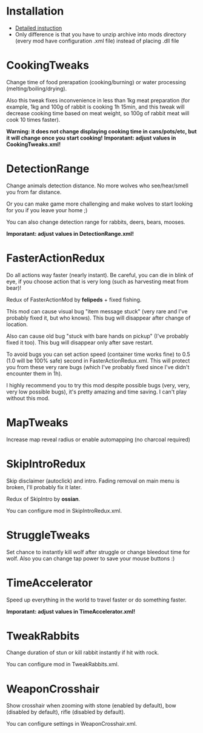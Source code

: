 # Installation
 - [Detailed instuction](https://github.com/WulfMarius/ModComponent/wiki/Installing-a-Mod)
 - Only difference is that you have to unzip archive into mods directory (every mod have configuration .xml file) instead of placing .dll file
 
# CookingTweaks
Change time of food prerapation (cooking/burning) or water processing (melting/boiling/drying).

Also this tweak fixes inconvenience in less than 1kg meat preparation (for example, 1kg and 100g of rabbit is cooking 1h 15min, and this tweak will decrease cooking time based on meat weight, so 100g of rabbit meat will cook 10 times faster).    

**Warning: it does not change displaying cooking time in cans/pots/etc, but it will change once you start cooking!**
**Imporatant: adjust values in CookingTweaks.xml!**

# DetectionRange
Change animals detection distance. No more wolves who see/hear/smell you from far distance. 

Or you can make game more challenging and make wolves to start looking for you if you leave your home ;) 

You can also change detection range for rabbits, deers, bears, mooses.

**Imporatant: adjust values in DetectionRange.xml!**

# FasterActionRedux
Do all actions way faster (nearly instant). Be careful, you can die in blink of eye, if you choose action that is very long (such as harvesting meat from bear)!

Redux of FasterActionMod by __felipeds__ + fixed fishing. 

This mod can cause visual bug "item message stuck" (very rare and I've probably fixed it, but who knows). This bug will disappear after change of location.

Also can cause old bug "stuck with bare hands on pickup" (I've probably fixed it too). This bug will disappear only after save restart.

To avoid bugs you can set action speed (container time works fine) to 0.5 (1.0 will be 100% safe) second in FasterActionRedux.xml. This will protect you from these very rare bugs (which I've probably fixed since I've didn't encounter them in 1h).

I highly recommend you to try this mod despite possible bugs (very, very, very low possible bugs), it's pretty amazing and time saving. I can't play without this mod.

# MapTweaks
Increase map reveal radius or enable automapping (no charcoal required)

# SkipIntroRedux
Skip disclaimer (autoclick) and intro. Fading removal on main menu is broken, I'll probably fix it later. 

Redux of SkipIntro by __ossian__.

You can configure mod in SkipIntroRedux.xml.

# StruggleTweaks
Set chance to instantly kill wolf after struggle or change bleedout time for wolf. Also you can change tap power to save your mouse buttons :)

# TimeAccelerator
Speed up everything in the world to travel faster or do something faster. 

**Imporatant: adjust values in TimeAccelerator.xml!**

# TweakRabbits
Change duration of stun or kill rabbit instantly if hit with rock.

You can configure mod in TweakRabbits.xml.

# WeaponCrosshair
Show crosshair when zooming with stone (enabled by default), bow (disabled by default), rifle (disabled by default).

You can configure settings in WeaponCrosshair.xml.
